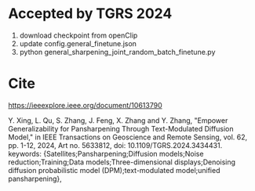 # Accepted by TGRS 2024
1. download checkpoint from openClip
2. update config.general_finetune.json
3. python general_sharpening_joint_random_batch_finetune.py 


# Cite
https://ieeexplore.ieee.org/document/10613790

Y. Xing, L. Qu, S. Zhang, J. Feng, X. Zhang and Y. Zhang, "Empower Generalizability for Pansharpening Through Text-Modulated Diffusion Model," in IEEE Transactions on Geoscience and Remote Sensing, vol. 62, pp. 1-12, 2024, Art no. 5633812, doi: 10.1109/TGRS.2024.3434431.
keywords: {Satellites;Pansharpening;Diffusion models;Noise reduction;Training;Data models;Three-dimensional displays;Denoising diffusion probabilistic model (DPM);text-modulated model;unified pansharpening},

